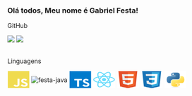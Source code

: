 ### Olá todos, Meu nome é Gabriel Festa!
<div>
  <P>GitHub</P>
<img height="180em" src="https://github-readme-stats.vercel.app/api?username=GabrielFesta&show_icons=true&theme=radical"/>
<img height="180em" src="https://github-readme-stats.vercel.app/api/top-langs/?username=GabrielFesta&layout=compact&langs_count=7&theme=radical"/>
</div>

<div style="display: inline_block"><br>
  <p>Linguagens</p>
  <img align="center" alt="festa-Js" height="40" width="50" src="https://raw.githubusercontent.com/devicons/devicon/master/icons/javascript/javascript-plain.svg">
  <img align="center" alt="festa-java" height="40" width="50" src="https://cdn.jsdelivr.net/gh/devicons/devicon@latest/icons/java/java-original.svg" />
  <img align="center" alt="festa-Ts" height="40" width="50" src="https://raw.githubusercontent.com/devicons/devicon/master/icons/typescript/typescript-plain.svg">
  <img align="center" alt="festa-React" height="40" width="50" src="https://raw.githubusercontent.com/devicons/devicon/master/icons/react/react-original.svg">
  <img align="center" alt="festa-HTML" height="40" width="50" src="https://raw.githubusercontent.com/devicons/devicon/master/icons/html5/html5-original.svg">
  <img align="center" alt="festa-CSS" height="40" width="50" src="https://raw.githubusercontent.com/devicons/devicon/master/icons/css3/css3-original.svg">
  <img align="center" alt="festa-Python" height="40" width="50" src="https://raw.githubusercontent.com/devicons/devicon/master/icons/python/python-original.svg">


</div>
